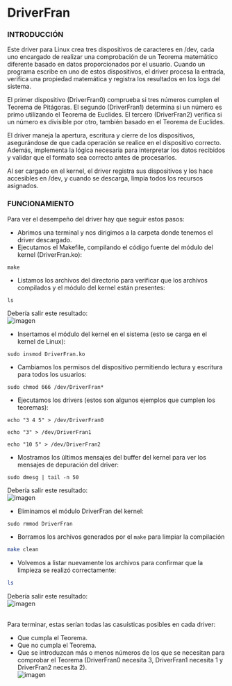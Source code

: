 # DriverFran

### INTRODUCCIÓN
Este driver para Linux crea tres dispositivos de caracteres en /dev, cada uno encargado de realizar una comprobación de un Teorema matemático diferente basado en datos proporcionados por el usuario. Cuando un programa escribe en uno de estos dispositivos, el driver procesa la entrada, verifica una propiedad matemática y registra los resultados en los logs del sistema.

El primer dispositivo (DriverFran0) comprueba si tres números cumplen el Teorema de Pitágoras. El segundo (DriverFran1) determina si un número es primo utilizando el Teorema de Euclides. El tercero (DriverFran2) verifica si un número es divisible por otro, también basado en el Teorema de Euclides.

El driver maneja la apertura, escritura y cierre de los dispositivos, asegurándose de que cada operación se realice en el dispositivo correcto. Además, implementa la lógica necesaria para interpretar los datos recibidos y validar que el formato sea correcto antes de procesarlos.

Al ser cargado en el kernel, el driver registra sus dispositivos y los hace accesibles en /dev, y cuando se descarga, limpia todos los recursos asignados.

### FUNCIONAMIENTO
Para ver el desempeño del driver hay que seguir estos pasos:
- Abrimos una terminal y nos dirigimos a la carpeta donde tenemos el driver descargado.
- Ejecutamos el Makefile, compilando el código fuente del módulo del kernel (DriverFran.ko):
```
make
```
- Listamos los archivos del directorio para verificar que los archivos compilados y el módulo del kernel están presentes:
```
ls
```
Debería salir este resultado: <br>
![imagen](https://github.com/user-attachments/assets/1841daaf-7a5c-4e7f-b802-0479df4b49aa)
- Insertamos el módulo del kernel en el sistema (esto se carga en el kernel de Linux):
```
sudo insmod DriverFran.ko
```
- Cambiamos los permisos del dispositivo permitiendo lectura y escritura para todos los usuarios:
```
sudo chmod 666 /dev/DriverFran*
```
- Ejecutamos los drivers (estos son algunos ejemplos que cumplen los teoremas):
```
echo "3 4 5" > /dev/DriverFran0
```
```
echo "3" > /dev/DriverFran1
```
```
echo "10 5" > /dev/DriverFran2
```
- Mostramos los últimos mensajes del buffer del kernel para ver los mensajes de depuración del driver:
```
sudo dmesg | tail -n 50
```
Debería salir este resultado: <br>
![imagen](https://github.com/user-attachments/assets/c938969f-d26c-421d-bb2d-ba61da003825)
- Eliminamos el módulo DriverFran del kernel:
```
sudo rmmod DriverFran
```
- Borramos los archivos generados por el ```make``` para limpiar la compilación
```sh
make clean
```
- Volvemos a listar nuevamente los archivos para confirmar que la limpieza se realizó correctamente:
```sh
ls
```
Debería salir este resultado: <br>
![imagen](https://github.com/user-attachments/assets/1a70e6d3-e885-40a8-9d32-63228e0d3d2a) <br><br>

Para terminar, estas serían todas las casuísticas posibles en cada driver:
- Que cumpla el Teorema.
- Que no cumpla el Teorema.
- Que se introduzcan más o menos números de los que se necesitan para comprobar el Teorema (DriverFran0 necesita 3, DriverFran1 necesita 1 y DriverFran2 necesita 2). <br>
![imagen](https://github.com/user-attachments/assets/6b7f1b5a-1593-4cbf-9b2d-705d20a50849)

